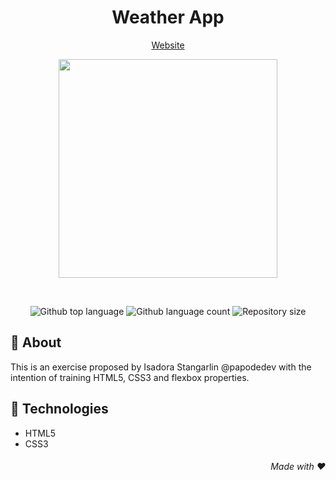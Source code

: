 <div align=center> 
 
 # Weather App
 
<a href="https://rebeccanayala.github.io/weather-App">Website</a>
 
<a href="https://rebeccanayala.github.io/weather-App"><img src="https://i.postimg.cc/VN4hDSWM/imagem.png" width="350px"></a>
 
</div>

<br>

<p align="center">

<img alt="Github top language" src="https://img.shields.io/github/languages/top/rebeccanayala/weather-app?color=000000">

<img alt="Github language count" src="https://img.shields.io/github/languages/count/rebeccanayala/weather-app?color=000000">

<img alt="Repository size" src="https://img.shields.io/github/repo-size/rebeccanayala/weather-app?color=000000">
 
</p>

## :dart: About

This is an exercise proposed by Isadora Stangarlin @papodedev with the intention of training HTML5, CSS3 and flexbox properties.

##  :rocket: Technologies

* HTML5
* CSS3 

<div align="right">

###### Made with :heart:
 
</div>







